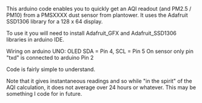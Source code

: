 This arduino code enables you to quickly get an AQI readout (and PM2.5 / PM10) from a PMSXXXX dust sensor from plantower. 
It uses the Adafruit SSD1306 library for a 128 x 64 display. 

To use it you will need to install Adafruit_GFX and Adafruit_SSD1306 libraries in arduino IDE. 

Wiring on arduino UNO: OLED SDA = Pin 4, SCL = Pin 5
On sensor only pin "txd" is connected to arduino Pin 2

Code is fairly simple to understand. 

Note that it gives instantaneous readings and so while "in the spirit" of the AQI calculation, it does not average over 24 hours or whatever. 
This may be something I code for in future. 
